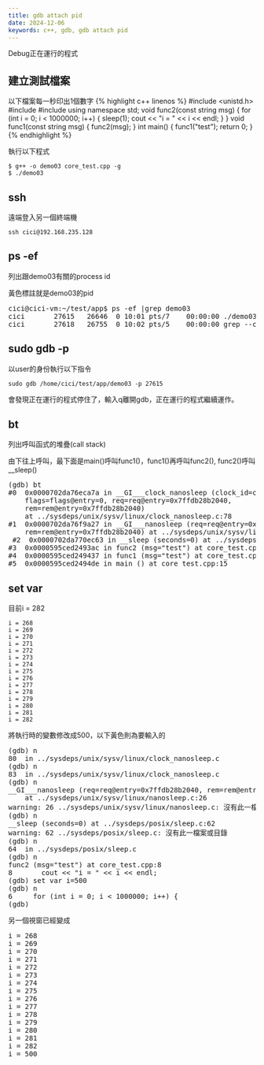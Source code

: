 ```yaml
---
title: gdb attach pid
date: 2024-12-06
keywords: c++, gdb, gdb attach pid
---
```


Debug正在運行的程式


## 建立測試檔案

以下檔案每一秒印出1個數字
{% highlight c++ linenos %}
#include <unistd.h>
#include <cstring>
#include <iostream>
using namespace std;
void func2(const string msg) {
  for (int i = 0; i < 1000000; i++) {
    sleep(1);
    cout << "i = " << i << endl;
  }
}
void func1(const string msg) {
  func2(msg);
}
int main() {
  func1("test");
  return 0;
}
{% endhighlight %}

執行以下程式
```
$ g++ -o demo03 core_test.cpp -g
$ ./demo03
```

## ssh

遠端登入另一個終端機
```
ssh cici@192.168.235.128
```

## ps -ef 

列出跟demo03有關的process id

黃色標註就是demo03的pid
<pre>
cici@cici-vm:~/test/app$ ps -ef |grep demo03
cici       <span class="markline">27615</span>   26646  0 10:01 pts/7    00:00:00 ./demo03
cici       27618   26755  0 10:02 pts/5    00:00:00 grep --color=auto demo03
</pre>

## sudo gdb -p

以user的身份執行以下指令

```
sudo gdb /home/cici/test/app/demo03 -p 27615
```

會發現正在運行的程式停住了，輸入q離開gdb，正在運行的程式繼續運作。

## bt

列出呼叫函式的堆疊(call stack)

由下往上呼叫，最下面是main()呼叫func1()，func1()再呼叫func2(), func2()呼叫__sleep()

<pre>
(gdb) bt
#0  0x0000702da76eca7a in __GI___clock_nanosleep (clock_id=clock_id@entry=0, 
    flags=flags@entry=0, req=req@entry=0x7ffdb28b2040, 
    rem=rem@entry=0x7ffdb28b2040)
    at ../sysdeps/unix/sysv/linux/clock_nanosleep.c:78
#1  0x0000702da76f9a27 in __GI___nanosleep (req=req@entry=0x7ffdb28b2040, 
    rem=rem@entry=0x7ffdb28b2040) at ../sysdeps/unix/sysv/linux/nanosleep.c:25
 <span class="markline">#2  0x0000702da770ec63 in __sleep (seconds=0) at ../sysdeps/posix/sleep.c:55
#3  0x0000595ced2493ac in func2 (msg="test") at core_test.cpp:7
#4  0x0000595ced249437 in func1 (msg="test") at core_test.cpp:12
#5  0x0000595ced2494de in main () at core_test.cpp:15</span>
</pre>

## set var

目前i = 282
```
i = 268
i = 269
i = 270
i = 271
i = 272
i = 273
i = 274
i = 275
i = 276
i = 277
i = 278
i = 279
i = 280
i = 281
i = 282
```

將執行時的變數修改成500，以下黃色則為要輸入的
<pre>
(gdb) <span class="markline">n</span>
80	in ../sysdeps/unix/sysv/linux/clock_nanosleep.c
(gdb) <span class="markline">n</span>
83	in ../sysdeps/unix/sysv/linux/clock_nanosleep.c
(gdb) <span class="markline">n</span>
__GI___nanosleep (req=req@entry=0x7ffdb28b2040, rem=rem@entry=0x7ffdb28b2040)
    at ../sysdeps/unix/sysv/linux/nanosleep.c:26
warning: 26	../sysdeps/unix/sysv/linux/nanosleep.c: 沒有此一檔案或目錄
(gdb) <span class="markline">n</span>
__sleep (seconds=0) at ../sysdeps/posix/sleep.c:62
warning: 62	../sysdeps/posix/sleep.c: 沒有此一檔案或目錄
(gdb) <span class="markline">n</span>
64	in ../sysdeps/posix/sleep.c
(gdb) <span class="markline">n</span>
func2 (msg="test") at core_test.cpp:8
8	    cout << "i = " << i << endl;
(gdb) <span class="markline">set var i=500</span>
(gdb) <span class="markline">n</span>
6	  for (int i = 0; i < 1000000; i++) {
(gdb)
</pre> 

另一個視窗已經變成
<pre>
i = 268
i = 269
i = 270
i = 271
i = 272
i = 273
i = 274
i = 275
i = 276
i = 277
i = 278
i = 279
i = 280
i = 281
i = 282
<span class="markline">i = 500</span>
</pre>
